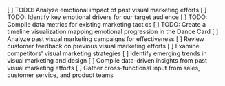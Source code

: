 [ ] TODO: Analyze emotional impact of past visual marketing efforts
[ ] TODO: Identify key emotional drivers for our target audience
[ ] TODO: Compile data metrics for existing marketing tactics
[ ] TODO: Create a timeline visualization mapping emotional progression in the Dance Card
[ ] Analyze past visual marketing campaigns for effectiveness
[ ] Review customer feedback on previous visual marketing efforts
[ ] Examine competitors' visual marketing strategies
[ ] Identify emerging trends in visual marketing and design
[ ] Compile data-driven insights from past visual marketing efforts
[ ] Gather cross-functional input from sales, customer service, and product teams